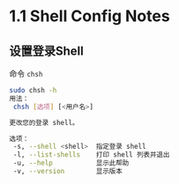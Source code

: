 # 1.1 Shell Config Notes

## 设置登录Shell

命令 `chsh`

```sh
sudo chsh -h 
用法：
 chsh [选项] [<用户名>]

更改您的登录 shell。

选项：
 -s, --shell <shell>  指定登录 shell
 -l, --list-shells    打印 shell 列表并退出
 -u, --help           显示此帮助
 -v, --version        显示版本
```

```shell

```

